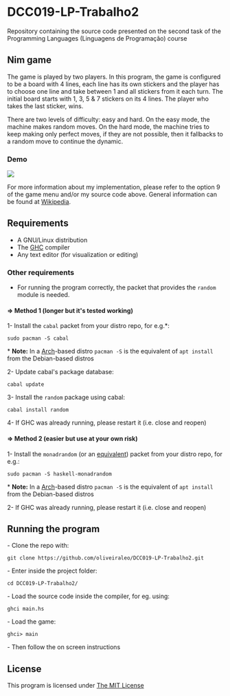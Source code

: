 # DCC019-LP-Trabalho2
Repository containing the source code presented on the second task of the Programming Languages (Linguagens de Programação) course

## Nim game

The game is played by two players. In this program, the game is configured to be a board with 4 lines, each line has its own stickers and the player has to choose one line and take between 1 and all stickers from it each turn. The initial board starts with 1, 3, 5 & 7 stickers on its 4 lines. The player who takes the last sticker, wins.

There are two levels of difficulty: easy and hard. On the easy mode, the machine makes random moves. On the hard mode, the machine tries to keep making only perfect moves, if they are not possible, then it fallbacks to a random move to continue the dynamic.

### Demo

![](https://github.com/oliveiraleo/DCC019-LP-Trabalho2/blob/main/nim-quick-demo.GIF)

 For more information about my implementation, please refer to the option 9 of the game menu and/or my source code above. General information can be found at [Wikipedia](https://en.wikipedia.org/wiki/Nim).

## Requirements

- A GNU/Linux distribution
- The [GHC](https://www.haskell.org/ghc/) compiler
- Any text editor (for visualization or editing)

### Other requirements

- For running the program correctly, the packet that provides the `random` module is needed.

#### **=> Method 1** (longer but it's tested working)

1- Install the `cabal` packet from your distro repo, for e.g.*:

```
sudo pacman -S cabal
```

\* **Note:** In a [Arch](https://archlinux.org/)-based distro `pacman -S` is the equivalent of `apt install` from the Debian-based distros

2- Update cabal's package database:

```
cabal update
```

3- Install the `random` package using cabal:

```
cabal install random
```

4- If GHC was already running, please restart it (i.e. close and reopen)

#### **=> Method 2** (easier but use at your own risk)

1- Install the `monadrandom` (or an [equivalent](https://packages.ubuntu.com/search?suite=impish&section=all&arch=any&keywords=monadrandom&searchon=names)) packet from your distro repo, for e.g.:

```
sudo pacman -S haskell-monadrandom
```

\* **Note:** In a [Arch](https://archlinux.org/)-based distro `pacman -S` is the equivalent of `apt install` from the Debian-based distros

2- If GHC was already running, please restart it (i.e. close and reopen)

## Running the program

\- Clone the repo with:

```
git clone https://github.com/oliveiraleo/DCC019-LP-Trabalho2.git
```

\- Enter inside the project folder:

```
cd DCC019-LP-Trabalho2/
```

\- Load the source code inside the compiler, for eg. using:

```
ghci main.hs
```
\- Load the game:

```
ghci> main
```

\- Then follow the on screen instructions

## License

This program is licensed under [The MIT License](https://opensource.org/licenses/MIT)